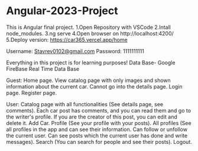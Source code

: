 # Angular-2023-Project
This is Angular final project.
1.Open Repository with VSCode
2.Intall node_modules.
3.ng serve 
4.Open browser on http://localhost:4200/
5.Deploy version: https://car365.vercel.app/home

Username: Stavrev0102@gmail.com
Password: 1111111111
  
Everything in this project is for learning purposes!
Data Base- Google FireBase Real Time Data Base

Guest:
Home page.
View catalog page with only images and shown information about the current car. Cannot go into the details page.
Login page.
Register page.

User:
Catalog page with all functionalities (See details page, see comments).
Each car post has comments, and you can read them and go to the writer's profile. If you are the creator of this post, you can edit and delete it.
Add Car.
Profile (See your profile with your posts).
All profiles (See all profiles in the app and can see their information. Can follow or unfollow the current user. Can see posts which the current user has done and write messages).
Search (You can search for people and see their posts).
Logout.
